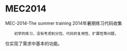 # MEC2014
MEC-2014-The summer training
2014年暑期练习代码收集

		初学的练习，没有考虑到分包、代码的复用性、扩展性等问题，
仅实现了需求中基本的功能。
		




		
